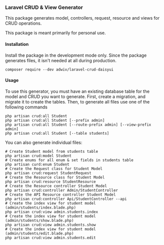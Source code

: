 ### Laravel CRUD & View Generator

This package generates model, controllers, request, resource and views for CRUD operations.

This package is meant primarily for personal use.

#### Installation

Install the package in the development mode only. Since the package generates files, it isn't needed at all during
production.

```shell
composer require --dev adwiv/laravel-crud-daisyui
```

#### Usage

To use this generator, you must have an existing database table for the model and CRUD you want to generate. First,
create a migration, and migrate it to create the tables. Then, to generate all files use one of the following commands

```shell
php artisan crud:all Student
php artisan crud:all Student [--prefix admin]
php artisan crud:all Student [--route-prefix admin] [--view-prefix admin]
php artisan crud:all Student [--table students]
```


You can also generate individual files:
```shell
# Create Student model from students table
php artisan crud:model Student
# Create enums for all enum & set fields in students table
php artisan curd:enum Student
# Create the Request class for Student Model
php artisan crud:request StudentRequest
# Create the Resource class for Student Model
php artisan crud:resource StudentResource
# Create the Resource controller Student Model
php artisan crud:controller Admin/StudentController
# Create the API Resource controller Student Model
php artisan crud:controller Api/StudentController --api
# Create the index view for student model (admin/students/index.blade.php)
php artisan crud:view admin.students.index
# Create the index view for student model (admin/students/show.blade.php)
php artisan crud:view admin.students.show
# Create the index view for student model (admin/students/edit.blade.php)
php artisan crud:view admin.students.edit
```
